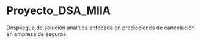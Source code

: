# Proyecto_DSA_MIIA
Despliegue de solución analítica enfocada en predicciones de cancelación en empresa de seguros.
